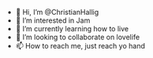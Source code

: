 - 👋 Hi, I’m @ChristianHallig
- 👀 I’m interested in Jam
- 🌱 I’m currently learning how to live
- 💞️ I’m looking to collaborate on lovelife
- 📫 How to reach me, just reach yo hand

<!---
ChristianHallig/ChristianHallig is a ✨ special ✨ repository because its `README.md` (this file) appears on your GitHub profile.
You can click the Preview link to take a look at your changes.
--->
